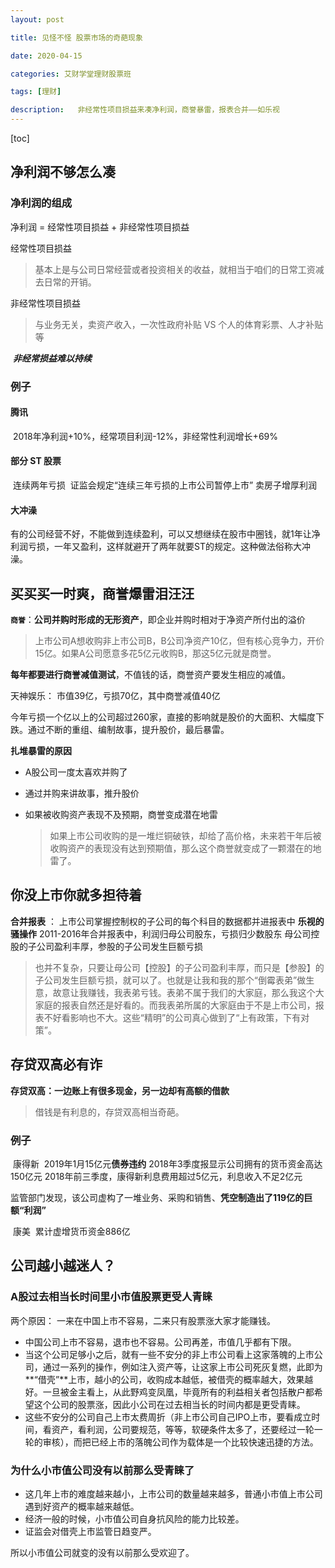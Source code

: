 ```yaml
---
layout: post

title: 见怪不怪 股票市场的奇葩现象

date: 2020-04-15

categories: 艾财学堂理财股票班

tags: [理财]

description:   非经常性项目损益来凑净利润，商誉暴雷，报表合并——如乐视
---
```


[toc]


## 净利润不够怎么凑
### 净利润的组成

净利润 = 经常性项目损益 + 非经常性项目损益

 经常性项目损益

>基本上是与公司日常经营或者投资相关的收益，就相当于咱们的日常工资减去日常的开销。

非经常性项目损益

>与业务无关，卖资产收入，一次性政府补贴 VS 个人的体育彩票、人才补贴等		

​	 ***非经常损益难以持续***

### 例子
#### 腾讯
​				2018年净利润+10%，经常项目利润-12%，非经常性利润增长+69%
#### 部分 ST 股票
​				连续两年亏损
​				证监会规定“连续三年亏损的上市公司暂停上市”
​				卖房子增厚利润

#### 大冲澡

有的公司经营不好，不能做到连续盈利，可以又想继续在股市中圈钱，就1年让净利润亏损，一年又盈利，这样就避开了两年就要ST的规定。这种做法俗称大冲澡。

## 买买买一时爽，商誉爆雷泪汪汪

**`商誉`**：**公司并购时形成的无形资产**，即企业并购时相对于净资产所付出的溢价

> 上市公司A想收购非上市公司B，B公司净资产10亿，但有核心竞争力，开价15亿。如果A公司愿意多花5亿元收购B，那这5亿元就是商誉。

**每年都要进行商誉减值测试**，不值钱的话，商誉资产要发生相应的减值。

天神娱乐： 市值39亿，亏损70亿，其中商誉减值40亿

今年亏损一个亿以上的公司超过260家，直接的影响就是股价的大面积、大幅度下跌。通过不断的重组、编制故事，提升股价，最后暴雷。

**扎堆暴雷的原因**

- A股公司一度太喜欢并购了

- 通过并购来讲故事，推升股价

- 如果被收购资产表现不及预期，商誉变成潜在地雷

  >如果上市公司收购的是一堆烂铜破铁，却给了高价格，未来若干年后被收购资产的表现没有达到预期值，那么这个商誉就变成了一颗潜在的地雷了。

## 你没上市你就多担待着
**合并报表** ： 上市公司掌握控制权的子公司的每个科目的数据都并进报表中
**乐视的骚操作**
			2011-2016年合并报表中，利润归母公司股东，亏损归少数股东
			母公司控股的子公司盈利丰厚，参股的子公司发生巨额亏损

>也并不复杂，只要让母公司【控股】的子公司盈利丰厚，而只是【参股】的子公司发生巨额亏损，就可以了。也就是让我和我的那个“倒霉表弟”做生意，故意让我赚钱，我表弟亏钱。表弟不属于我们的大家庭，那么我这个大家庭的报表自然还是好看的。而我表弟所属的大家庭由于不是上市公司，报表不好看影响也不大。这些“精明”的公司真心做到了“上有政策，下有对策”。

## 存贷双高必有诈
**存贷双高：一边账上有很多现金，另一边却有高额的借款**

> 借钱是有利息的，存贷双高相当奇葩。

### 例子

​			康得新
​				2019年1月15亿元**债券违约**
​				2018年3季度报显示公司拥有的货币资金高达150亿元
​				2018年前三季度，康得新利息费用超过5亿元，利息收入不足2亿元

​				监管部门发现，该公司虚构了一堆业务、采购和销售、**凭空制造出了119亿的巨额“利润”**

​			康美
​				累计虚增货币资金886亿

## 公司越小越迷人？
### A股过去相当长时间里小市值股票更受人青睐

两个原因： 一来在中国上市不容易，二来只有股票涨大家才能赚钱。

- 中国公司上市不容易，退市也不容易。公司再差，市值几乎都有下限。
- 当这个公司足够小之后，就有一些不安分的非上市公司看上这家落魄的上市公司，通过一系列的操作，例如注入资产等，让这家上市公司死灰复燃，此即为**“借壳”**上市，越小的公司，收购成本越低，被借壳的概率越大，效果越好。一旦被金主看上，从此野鸡变凤凰，毕竟所有的利益相关者包括散户都希望这个公司的股票涨，因此小公司在过去相当长的时间内都是更受青睐。
- 这些不安分的公司自己上市太费周折（非上市公司自己IPO上市，要看成立时间，看资产，看利润，公司要规范，等等，软硬条件太多了，还要经过一轮一轮的审核），而把已经上市的落魄公司作为载体是一个比较快速迅捷的方法。

### 为什么小市值公司没有以前那么受青睐了 

- 这几年上市的难度越来越小，上市公司的数量越来越多，普通小市值上市公司遇到好资产的概率越来越低。
- 经济一般的时候，小市值公司自身抗风险的能力比较差。
- 证监会对借壳上市监管日趋变严。

所以小市值公司就变的没有以前那么受欢迎了。

 
